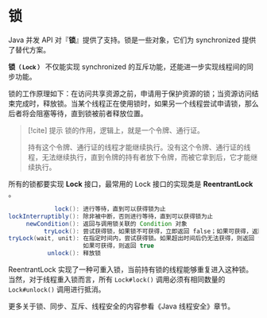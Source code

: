 # 锁 

Java 并发 API 对『**锁**』提供了支持。锁是一些对象，它们为 synchronized 提供了替代方案。

**锁<small>（ Lock ）</small>** 不仅能实现 synchronized 的互斥功能，还能进一步实现线程间的同步功能。

锁的工作原理如下：在访问共享资源之前，申请用于保护资源的锁；当资源访问结束完成时，释放锁。当某个线程正在使用锁时，如果另一个线程尝试申请锁，那么后者将会阻塞等待，直到锁被前者释放位置。

> [!cite] 提示
> 锁的作用，逻辑上，就是一个令牌、通行证。
> 
> 持有这个令牌、通行证的线程才能继续执行。没有这个令牌、通行证的线程，无法继续执行，直到令牌的持有者放下令牌，而被它拿到后，它才能继续执行。

所有的锁都要实现 **Lock** 接口，最常用的 Lock 接口的实现类是 **ReentrantLock** 。

```java
             lock(): 进行等待，直到可以获得锁为止      
lockInterruptibly(): 除非被中断，否则进行等待，直到可以获得锁为止   
     newCondition(): 返回与调用锁关联的 Condition 对象 
          tryLock(): 尝试获得锁，如果锁不可获得，立即返回 false；如果可获得，返回 true  
tryLock(wait, unit): 在指定时间内，尝试获得锁。如果超出时间后仍无法获得，则返回 false；
                     如果可获得，则返回 true 
           unlock(): 释放锁    
```

ReentrantLock 实现了一种可重入锁，当前持有锁的线程能够重复进入这种锁。当然，对于线程重入锁而言，所有 `Lock#lock()` 调用必须有相同数量的 `Lock#unlock()` 调用进行抵消。

更多关于锁、同步、互斥、线程安全的内容参看《Java 线程安全》章节。
